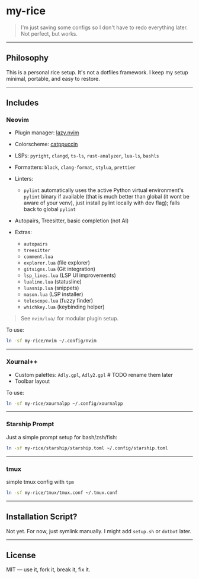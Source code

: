 # my-rice

> I'm just saving some configs so I don't have to redo everything later.
> Not perfect, but works.

---

## Philosophy

This is a personal rice setup. It's not a dotfiles framework.
I keep my setup minimal, portable, and easy to restore.

---

## Includes

### Neovim

- Plugin manager: [lazy.nvim](https://github.com/folke/lazy.nvim)
- Colorscheme: [catppuccin](https://github.com/catppuccin/nvim)
- LSPs: `pyright`, `clangd`, `ts-ls`, `rust-analyzer`, `lua-ls`, `bashls`
- Formatters: `black`, `clang-format`, `stylua`, `prettier`
- Linters:
  - `pylint` automatically uses the active Python virtual environment's `pylint` binary if available (that is much better than global (it wont be aware of your venv), just install pylint locally with dev flag); falls back to global `pylint`

- Autopairs, Treesitter, basic completion (not AI)
- Extras:
  - `autopairs`
  - `treesitter`
  - `comment.lua`
  - `explorer.lua` (file explorer)
  - `gitsigns.lua` (Git integration)
  - `lsp_lines.lua` (LSP UI improvements)
  - `lualine.lua` (statusline)
  - `luasnip.lua` (snippets)
  - `mason.lua` (LSP installer)
  - `telescope.lua` (fuzzy finder)
  - `whichkey.lua` (keybinding helper)

> See `nvim/lua/` for modular plugin setup.

To use:

```sh
ln -sf my-rice/nvim ~/.config/nvim
```

---

### Xournal++

- Custom palettes: `Adly.gpl`, `Adly2.gpl` # TODO rename them later
- Toolbar layout

To use:

```sh
ln -sf my-rice/xournalpp ~/.config/xournalpp
```

---

### Starship Prompt

Just a simple prompt setup for bash/zsh/fish:

```sh
ln -sf my-rice/starship/starship.toml ~/.config/starship.toml
```

---

### tmux

simple tmux config with `tpm`

```sh
ln -sf my-rice/tmux/tmux.conf ~/.tmux.conf
```

---

## Installation Script?

Not yet. For now, just symlink manually. I might add `setup.sh` or `dotbot` later.

---

## License

MIT — use it, fork it, break it, fix it.
